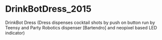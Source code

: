 # DrinkBotDress_2015
DrinkBot Dress (Dress dispenses cocktail shots by push on button run by Teensy and Party Robotics dispenser [Bartendro] and neopixel based LED indicator)

